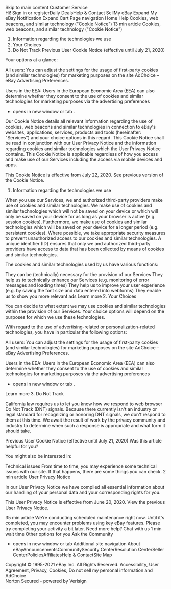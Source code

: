 Skip to main content
			Customer Service	
Hi! Sign in or registerDaily DealsHelp & Contact
SellMy eBay
Expand My eBay
Notification
Expand Cart
Page navigation
Home
Help
Cookies, web beacons, and similar technology ("Cookie Notice")
13 min article
Cookies, web beacons, and similar technology ("Cookie Notice")
1. Information regarding the technologies we use
2. Your Choices
3. Do Not Track
Previous User Cookie Notice (effective until July 21, 2020)

Your options at a glance:

All users: You can adjust the settings for the usage of first-party cookies (and similar technologies) for marketing purposes on the site AdChoice – eBay Advertising Preferences.

Users in the EEA: Users in the European Economic Area (EEA) can also determine whether they consent to the use of cookies and similar technologies for marketing purposes via the advertising preferences
- opens in new window or tab
.

Our Cookie Notice details all relevant information regarding the use of cookies, web beacons and similar technologies in connection to eBay's websites, applications, services, products and tools (hereinafter: "Services") and your choice options in this regard. This Cookie Notice shall be read in conjunction with our User Privacy Notice and the information regarding cookies and similar technologies which the User Privacy Notice contains. This Cookie Notice is applicable regardless of how you access and make use of our Services including the access via mobile devices and apps.

This Cookie Notice is effective from July 22, 2020. See previous version of the Cookie Notice.

1. Information regarding the technologies we use

When you use our Services, we and authorized third-party providers make use of cookies and similar technologies. We make use of cookies and similar technologies which will not be saved on your device or which will only be saved on your device for as long as your browser is active (e.g. session cookies). Furthermore, we make use of cookies and similar technologies which will be saved on your device for a longer period (e.g. persistent cookies). Where possible, we take appropriate security measures to prevent unauthorized access to our cookies and similar technologies. A unique identifier (ID) ensures that only we and authorized third-party providers have access to data that has been collected by means of cookies and similar technologies.

The cookies and similar technologies used by us have various functions:

They can be (technically) necessary for the provision of our Services
They help us to technically enhance our Services (e.g. monitoring of error messages and loading times)
They help us to improve your user experience (e.g. by saving the font size and data entered into webforms)
They enable us to show you more relevant ads
Learn more
2. Your Choices

You can decide to what extent we may use cookies and similar technologies within the provision of our Services. Your choice options will depend on the purposes for which we use these technologies.

With regard to the use of advertising-related or personalization-related technologies, you have in particular the following options:

All users: You can adjust the settings for the usage of first-party cookies (and similar technologies) for marketing purposes on the site AdChoice – eBay Advertising Preferences.

Users in the EEA: Users in the European Economic Area (EEA) can also determine whether they consent to the use of cookies and similar technologies for marketing purposes via the advertising preferences
- opens in new window or tab
.

Learn more
3. Do Not Track

California law requires us to let you know how we respond to web browser Do Not Track (DNT) signals. Because there currently isn't an industry or legal standard for recognizing or honoring DNT signals, we don't respond to them at this time. We await the result of work by the privacy community and industry to determine when such a response is appropriate and what form it should take.

Previous User Cookie Notice (effective until July 21, 2020)
Was this article helpful for you?

You might also be interested in:

Technical issues
From time to time, you may experience some technical issues with our site. If that happens, there are some things you can check.
2 min article
User Privacy Notice

In our User Privacy Notice we have compiled all essential information about our handling of your personal data and your corresponding rights for you.

This User Privacy Notice is effective from June 20, 2020. View the previous User Privacy Notice.

35 min article
We're conducting scheduled maintenance right now. Until it's completed, you may encounter problems using key eBay features. Please try completing your activity a bit later.
Need more help?
Chat with us
1 min wait time
Other options for you
Ask the Community
- opens in new window or tab
Additional site navigation
About eBayAnnouncementsCommunitySecurity CenterResolution CenterSeller CenterPoliciesAffiliatesHelp & ContactSite Map

Copyright © 1995-2021 eBay Inc. All Rights Reserved. Accessibility, User Agreement, Privacy, Cookies, Do not sell my personal information and AdChoice	
Norton Secured - powered by Verisign